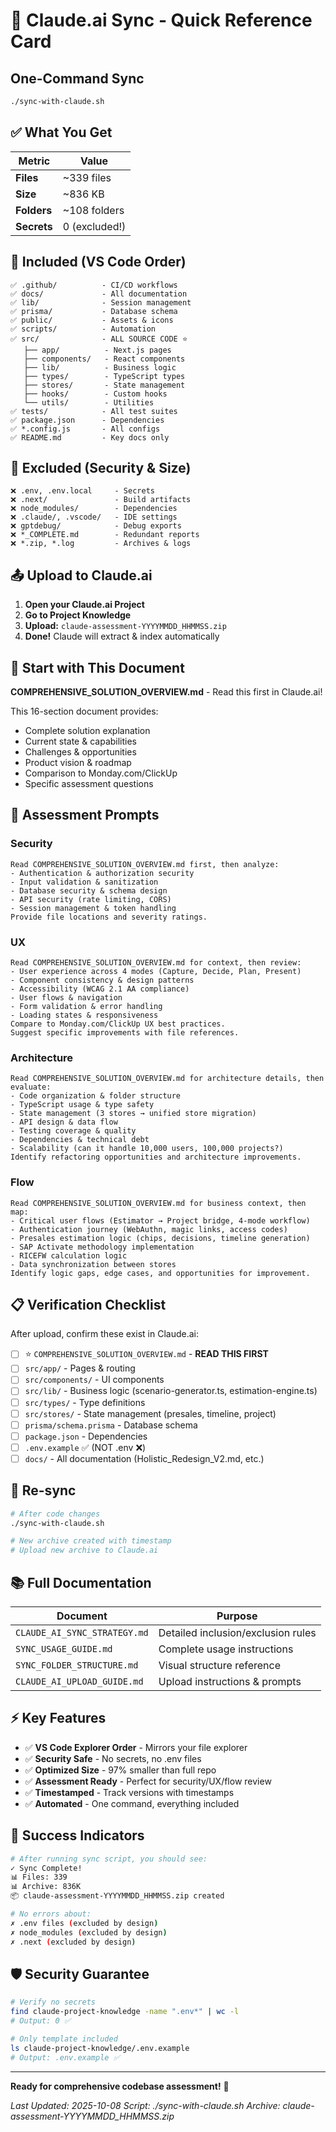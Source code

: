 # 🚀 Claude.ai Sync - Quick Reference Card

## One-Command Sync
```bash
./sync-with-claude.sh
```

## ✅ What You Get

| Metric | Value |
|--------|-------|
| **Files** | ~339 files |
| **Size** | ~836 KB |
| **Folders** | ~108 folders |
| **Secrets** | 0 (excluded!) |

## 📂 Included (VS Code Order)

```
✅ .github/          - CI/CD workflows
✅ docs/             - All documentation
✅ lib/              - Session management
✅ prisma/           - Database schema
✅ public/           - Assets & icons
✅ scripts/          - Automation
✅ src/              - ALL SOURCE CODE ⭐
   ├── app/          - Next.js pages
   ├── components/   - React components
   ├── lib/          - Business logic
   ├── types/        - TypeScript types
   ├── stores/       - State management
   ├── hooks/        - Custom hooks
   └── utils/        - Utilities
✅ tests/            - All test suites
✅ package.json      - Dependencies
✅ *.config.js       - All configs
✅ README.md         - Key docs only
```

## 🚫 Excluded (Security & Size)

```
❌ .env, .env.local     - Secrets
❌ .next/               - Build artifacts
❌ node_modules/        - Dependencies
❌ .claude/, .vscode/   - IDE settings
❌ gptdebug/            - Debug exports
❌ *_COMPLETE.md        - Redundant reports
❌ *.zip, *.log         - Archives & logs
```

## 📤 Upload to Claude.ai

1. **Open your Claude.ai Project**
2. **Go to Project Knowledge**
3. **Upload:** `claude-assessment-YYYYMMDD_HHMMSS.zip`
4. **Done!** Claude will extract & index automatically

## 📖 Start with This Document

**COMPREHENSIVE_SOLUTION_OVERVIEW.md** - Read this first in Claude.ai!

This 16-section document provides:
- Complete solution explanation
- Current state & capabilities
- Challenges & opportunities
- Product vision & roadmap
- Comparison to Monday.com/ClickUp
- Specific assessment questions

## 🎯 Assessment Prompts

### Security
```
Read COMPREHENSIVE_SOLUTION_OVERVIEW.md first, then analyze:
- Authentication & authorization security
- Input validation & sanitization
- Database security & schema design
- API security (rate limiting, CORS)
- Session management & token handling
Provide file locations and severity ratings.
```

### UX
```
Read COMPREHENSIVE_SOLUTION_OVERVIEW.md for context, then review:
- User experience across 4 modes (Capture, Decide, Plan, Present)
- Component consistency & design patterns
- Accessibility (WCAG 2.1 AA compliance)
- User flows & navigation
- Form validation & error handling
- Loading states & responsiveness
Compare to Monday.com/ClickUp UX best practices.
Suggest specific improvements with file references.
```

### Architecture
```
Read COMPREHENSIVE_SOLUTION_OVERVIEW.md for architecture details, then evaluate:
- Code organization & folder structure
- TypeScript usage & type safety
- State management (3 stores → unified store migration)
- API design & data flow
- Testing coverage & quality
- Dependencies & technical debt
- Scalability (can it handle 10,000 users, 100,000 projects?)
Identify refactoring opportunities and architecture improvements.
```

### Flow
```
Read COMPREHENSIVE_SOLUTION_OVERVIEW.md for business context, then map:
- Critical user flows (Estimator → Project bridge, 4-mode workflow)
- Authentication journey (WebAuthn, magic links, access codes)
- Presales estimation logic (chips, decisions, timeline generation)
- SAP Activate methodology implementation
- RICEFW calculation logic
- Data synchronization between stores
Identify logic gaps, edge cases, and opportunities for improvement.
```

## 📋 Verification Checklist

After upload, confirm these exist in Claude.ai:
- [ ] ⭐ `COMPREHENSIVE_SOLUTION_OVERVIEW.md` - **READ THIS FIRST**
- [ ] `src/app/` - Pages & routing
- [ ] `src/components/` - UI components
- [ ] `src/lib/` - Business logic (scenario-generator.ts, estimation-engine.ts)
- [ ] `src/types/` - Type definitions
- [ ] `src/stores/` - State management (presales, timeline, project)
- [ ] `prisma/schema.prisma` - Database schema
- [ ] `package.json` - Dependencies
- [ ] `.env.example` ✅ (NOT .env ❌)
- [ ] `docs/` - All documentation (Holistic_Redesign_V2.md, etc.)

## 🔄 Re-sync

```bash
# After code changes
./sync-with-claude.sh

# New archive created with timestamp
# Upload new archive to Claude.ai
```

## 📚 Full Documentation

| Document | Purpose |
|----------|---------|
| `CLAUDE_AI_SYNC_STRATEGY.md` | Detailed inclusion/exclusion rules |
| `SYNC_USAGE_GUIDE.md` | Complete usage instructions |
| `SYNC_FOLDER_STRUCTURE.md` | Visual structure reference |
| `CLAUDE_AI_UPLOAD_GUIDE.md` | Upload instructions & prompts |

## ⚡ Key Features

- ✅ **VS Code Explorer Order** - Mirrors your file explorer
- ✅ **Security Safe** - No secrets, no .env files
- ✅ **Optimized Size** - 97% smaller than full repo
- ✅ **Assessment Ready** - Perfect for security/UX/flow review
- ✅ **Timestamped** - Track versions with timestamps
- ✅ **Automated** - One command, everything included

## 🎉 Success Indicators

```bash
# After running sync script, you should see:
✓ Sync Complete!
📊 Files: 339
📊 Archive: 836K
📦 claude-assessment-YYYYMMDD_HHMMSS.zip created

# No errors about:
✗ .env files (excluded by design)
✗ node_modules (excluded by design)
✗ .next (excluded by design)
```

## 🛡️ Security Guarantee

```bash
# Verify no secrets
find claude-project-knowledge -name ".env*" | wc -l
# Output: 0 ✅

# Only template included
ls claude-project-knowledge/.env.example
# Output: .env.example ✅
```

---

**Ready for comprehensive codebase assessment!** 🚀

*Last Updated: 2025-10-08*
*Script: ./sync-with-claude.sh*
*Archive: claude-assessment-YYYYMMDD_HHMMSS.zip*
